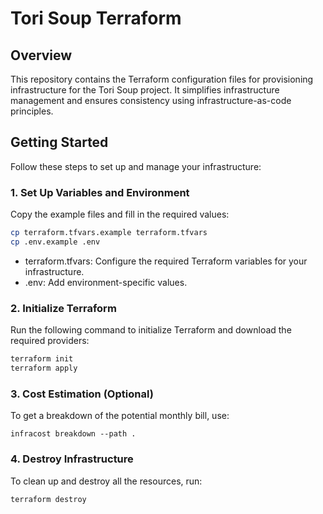 # Tori Soup Terraform

## Overview

This repository contains the Terraform configuration files for provisioning infrastructure for the Tori Soup project. It simplifies infrastructure management and ensures consistency using infrastructure-as-code principles.

## Getting Started

Follow these steps to set up and manage your infrastructure:

### 1. Set Up Variables and Environment
Copy the example files and fill in the required values:

```bash
cp terraform.tfvars.example terraform.tfvars
cp .env.example .env
```

* terraform.tfvars: Configure the required Terraform variables for your infrastructure.
* .env: Add environment-specific values.


### 2. Initialize Terraform
Run the following command to initialize Terraform and download the required providers:
```bash
terraform init
terraform apply
```

### 3. Cost Estimation (Optional)
To get a breakdown of the potential monthly bill, use:
```
infracost breakdown --path .
```

### 4. Destroy Infrastructure
To clean up and destroy all the resources, run:
```
terraform destroy
```

